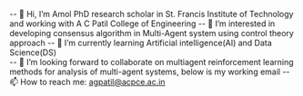 -- 👋 Hi, I’m Amol PhD research scholar in St. Francis Institute of Technology and working with A C Patil College of Engineering 
-- 👀 I’m interested in developing consensus algorithm in Multi-Agent system using control theory approach 
-- 🌱 I’m currently learning Artificial intelligence(AI) and Data Science(DS)  
-- 💞️ I’m looking forward to collaborate on multiagent reinforcement learning methods for analysis of multi-agent systems, below is my working email 
-- 📫 How to reach me:  agpatil@acpce.ac.in 


